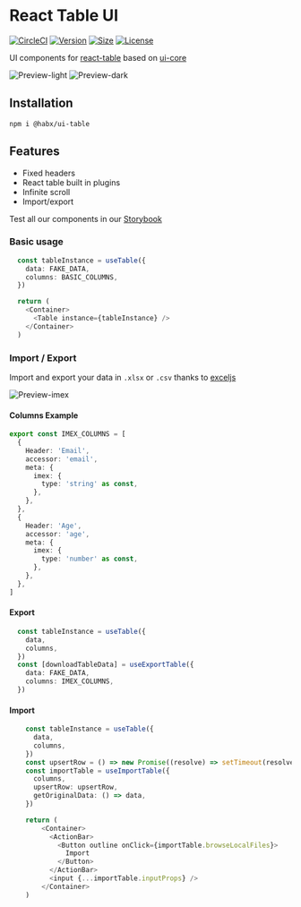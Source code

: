 
# React Table UI

[![CircleCI](https://img.shields.io/circleci/build/github/habx/ui-table)](https://app.circleci.com/pipelines/github/habx/ui-table)
[![Version](https://img.shields.io/npm/v/@habx/ui-table)](https://www.npmjs.com/package/@habx/ui-table)
[![Size](https://img.shields.io/bundlephobia/min/@habx/ui-table)](https://bundlephobia.com/result?p=@habx/ui-table)
[![License](https://img.shields.io/github/license/habx/ui-table)](/LICENSE)


UI components for [react-table](https://github.com/tannerlinsley/react-table) based on [ui-core](https://github.com/habx/ui-core)

![Preview-light](https://res.cloudinary.com/habx/image/upload/v1616506914/tech/ui-table/table-light.png)
![Preview-dark](https://res.cloudinary.com/habx/image/upload/v1616506987/tech/ui-table/table-dark.png)


## Installation
```shell 
npm i @habx/ui-table
 ```

## Features

* Fixed headers
* React table built in plugins
* Infinite scroll
* Import/export

Test all our components in our [Storybook](https://habx.github.io/ui-table/)

### Basic usage

````typescript jsx
  const tableInstance = useTable({
    data: FAKE_DATA,
    columns: BASIC_COLUMNS,
  })

  return (
    <Container>
      <Table instance={tableInstance} />
    </Container>
  )
````


### Import / Export

Import and export your data in `.xlsx` or `.csv` thanks to [exceljs](https://github.com/exceljs/exceljs)

![Preview-imex](https://res.cloudinary.com/habx/image/upload/v1616507243/tech/ui-table/imex.gif)


#### Columns Example

```typescript jsx
export const IMEX_COLUMNS = [
  {
    Header: 'Email',
    accessor: 'email',
    meta: {
      imex: {
        type: 'string' as const,
      },
    },
  },
  {
    Header: 'Age',
    accessor: 'age',
    meta: {
      imex: {
        type: 'number' as const,
      },
    },
  },
]
```

#### Export
````typescript jsx
  const tableInstance = useTable({
    data,
    columns,
  })
  const [downloadTableData] = useExportTable({
    data: FAKE_DATA,
    columns: IMEX_COLUMNS,
  })
````

#### Import
````typescript jsx
    const tableInstance = useTable({
      data,
      columns,
    })
    const upsertRow = () => new Promise((resolve) => setTimeout(resolve, 1000))
    const importTable = useImportTable({
      columns,
      upsertRow: upsertRow,
      getOriginalData: () => data,
    })

    return (
        <Container>
          <ActionBar>
            <Button outline onClick={importTable.browseLocalFiles}>
              Import
            </Button>
          </ActionBar>
          <input {...importTable.inputProps} />
        </Container>
    )
````
